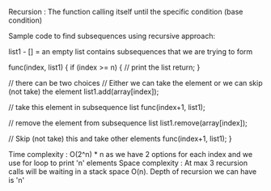 Recursion : The function calling itself until the specific condition (base condition)

Sample code to find subsequences using recursive approach:

list1 - [] = an empty list contains subsequences that we are trying to form

func(index, list1)
{
   if (index >= n)
   {
      // print the list
      return;
   }
   
   // there can be two choices
   // Either we can take the element or we can skip (not take) the element
   list1.add(array[index]);
   
   // take this element in subsequence list
   func(index+1, list1);
   
   // remove the element from subsequence list
   list1.remove(array[index]);
   
   // Skip (not take) this and take other elements
   func(index+1, list1);
}

Time complexity : O(2^n) * n as we have 2 options for each index and we use for loop to print 'n' elements
Space complexity : At max 3 recursion calls will be waiting in a stack space O(n). Depth of recursion we can have is 'n'
